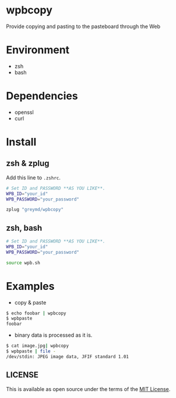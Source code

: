 # wpbcopy
Provide copying and pasting to the pasteboard through the Web

# Environment
  * zsh
  * bash

# Dependencies
  * openssl
  * curl

# Install

## zsh & zplug

Add this line to `.zshrc`.

```sh
# Set ID and PASSWORD **AS YOU LIKE**.
WPB_ID="your_id"
WPB_PASSWORD="your_password"

zplug "greymd/wpbcopy"
```

## zsh, bash

```sh
# Set ID and PASSWORD **AS YOU LIKE**.
WPB_ID="your_id"
WPB_PASSWORD="your_password"

source wpb.sh
```

# Examples

* copy & paste

```sh
$ echo foobar | wpbcopy
$ wpbpaste
foobar
```

* binary data is processed as it is.

```sh
$ cat image.jpg| wpbcopy
$ wpbpaste | file -
/dev/stdin: JPEG image data, JFIF standard 1.01
```

## LICENSE

This is available as open source under the terms of the [MIT License](http://opensource.org/licenses/MIT).
